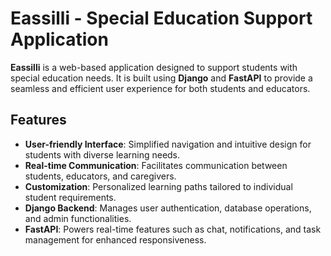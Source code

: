 # Eassilli - Special Education Support Application

**Eassilli** is a web-based application designed to support students with special education needs. It is built using **Django** and **FastAPI** to provide a seamless and efficient user experience for both students and educators.

## Features
- **User-friendly Interface**: Simplified navigation and intuitive design for students with diverse learning needs.
- **Real-time Communication**: Facilitates communication between students, educators, and caregivers.
- **Customization**: Personalized learning paths tailored to individual student requirements.
- **Django Backend**: Manages user authentication, database operations, and admin functionalities.
- **FastAPI**: Powers real-time features such as chat, notifications, and task management for enhanced responsiveness.

